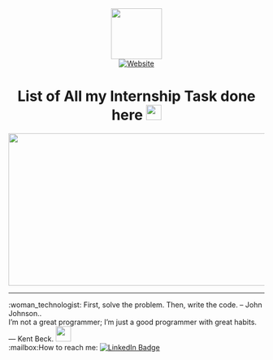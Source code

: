 <div id="header" align="center">
  <a href="https://github.com/aysh01/Interships__/tree/main/Intern">
  <img src="https://tse2.mm.bing.net/th?id=OIP.aOBXcPnUl03TH4fYQQvCYwAAAA&pid=Api" width="100"/>
  </a><br>
    <a href="https://ayssh.netlify.app">
      <img src="https://img.shields.io/badge/Website-blue?logo=dependabot" alt="Website"/>
  </a><br>
        <img src="https://komarev.com/ghpvc/?username=aysh01&style=flat-square&color=blue" alt=""/>
<h1>
  List of All my Internship Task done here
  <img src="https://media0.giphy.com/media/zgduo4kWRRDVK/200w.webp?cid=ecf05e47asppdhfha7ht2k4yx3ywxgeofftv5qjctf05hajk&ep=v1_gifs_search&rid=200w.webp&ct=g" width="30px"/>
</h1>
    <div align="center">
  <img src="https://media.giphy.com/media/3oKIPEqDGUULpEU0aQ/giphy.gif" width="600" height="300"/><br>
      <hr>
      <div align="left">
:woman_technologist: First, solve the problem. Then, write the code. – John Johnson..<br>
      I’m not a great programmer; I’m just a good programmer with great habits. ― Kent Beck. <img src="https://media.giphy.com/media/WUlplcMpOCEmTGBtBW/giphy.gif" width="30"><br>
:mailbox:How to reach me: <a href="https://www.linkedin.com/in/aayush-kantak-88a7b4271?utm_source=share&utm_campaign=share_via&utm_content=profile&utm_medium=android_app">
    <img src="https://img.shields.io/badge/LinkedIn-blue?style=for-the-badge&logo=linkedin&logoColor=white" alt="LinkedIn Badge"/>
  </a><br>
      </div>
</div>
</div>
